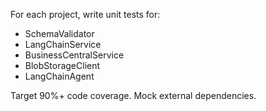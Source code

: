 For each project, write unit tests for:

- SchemaValidator
- LangChainService
- BusinessCentralService
- BlobStorageClient
- LangChainAgent

Target 90%+ code coverage. Mock external dependencies.
